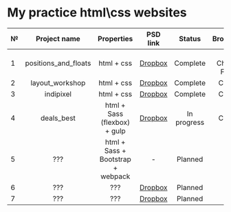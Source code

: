 
# My practice html\css websites 
| №        | Project name           | Properties | PSD link  | Status  | Browsers |
| ------------- |:-------------:| :-----:| :-----:| :-----: | -----:|
| 1      | positions_and_floats | html + css | [Dropbox](https://www.dropbox.com/s/f8on2zjdnb4ydj4/float_position%20task.psd?dl=0) | Complete | IE 9+, Chrome, FireFox |
|2 | layout_workshop | html + css | [Dropbox](https://www.dropbox.com/s/0zpuu6id5h79k8l/01-Home_Page.psd?dl=0) | Complete | Chrome |
| 3      | indipixel | html + css | [Dropbox](https://www.dropbox.com/s/3y1abepvoo6fsn9/indipixel_v2_free_psd_web_template.psd?dl=0) | Complete | Chrome |
| 4      | deals_best      | html + Sass (flexbox) + gulp |   [Dropbox](https://www.dropbox.com/s/4k7ugcsq2nuob9m/Premium%20Beautiful%20Deals%20Website%20PSD%20Template%20for%20Free%20Download%20-%20cssauthor.com.psd?dl=0) | In progress | Chrome |
| 5 | ??? | html + Sass + Bootstrap + webpack | - | Planned | ??? |
| 6 | ??? | ??? | [Dropbox](https://www.dropbox.com/s/38dxvb3sa6mfln6/CV%20Portfoilio.psd?dl=0) | Planned | ??? |
| 7 | ??? | ??? | [Dropbox](https://www.dropbox.com/s/fesivova7oli9zi/rwd_task.psd?dl=0) | Planned | ??? |
